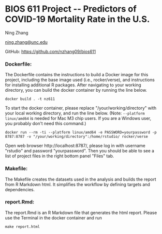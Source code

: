 # BIOS 611 Project -- Predictors of COVID-19 Mortality Rate in the U.S.

Ning Zhang

ning.zhang@unc.edu

GitHub: https://github.com/nzhang09/bios611


### Dockerfile:
The Dockerfile contains the instructions to build a Docker image for this project, including the base image used (i.e., rocker/verse), and instructions for installing additional R packages. After navigating to your working directory, you can build the docker container by running the line below.
```
docker build . -t nz611
```

To start the docker container, please replace "/your/working/directory" with your local working directory, and run the line below. (Note: `--platform linux/amd64` is needed for Mac M3 chip users. If you are a Windows user, you probably don't need this command.)
```
docker run --rm -ti --platform linux/amd64 -e PASSWORD=yourpassword -p 8787:8787 -v "/your/working/directory":/home/rstudio/ rocker/verse
```

Open web browser http://localhost:8787/, please log in with username "rstudio" and password "yourpassword". Then you should be able to see a list of project files in the right bottom panel "Files" tab.

### Makefile: 
The Makefile creates the datasets used in the analysis and builds the report from R Markdown html. It simplifies the workflow by defining targets and dependencies. 

### report.Rmd:
The report.Rmd is an R Markdown file that generates the html report. Please use the Terminal in the docker container and run
```
make report.html
```











